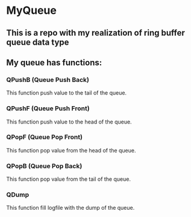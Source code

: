 # MyQueue
## This is a repo with my realization of ring buffer queue data type
## My queue has functions:
### QPushB (Queue Push Back)
This function push value to the tail of the queue.
### QPushF (Queue Push Front)
This function push value to the head of the queue. 
### QPopF (Queue Pop Front)
This function pop value from the head of the queue.
### QPopB (Queue Pop Back)
This function pop value from the tail of the queue.
### QDump
This function fill logfile with the dump of the queue.
![]()